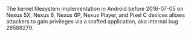 The kernel filesystem implementation in Android before 2016-07-05 on Nexus 5X, Nexus 6, Nexus 6P, Nexus Player, and Pixel C devices allows attackers to gain privileges via a crafted application, aka internal bug 28588279.